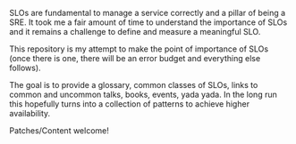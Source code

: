 SLOs are fundamental to manage a service correctly and a pillar of being a SRE. It took me a
fair amount of time to understand the importance of SLOs and it remains a challenge to define
and measure a meaningful SLO.

This repository is my attempt to make the point of importance of SLOs (once there is one, there
will be an error budget and everything else follows).

The goal is to provide a glossary, common classes of SLOs, links to common and uncommon
talks, books, events, yada yada. In the long run this hopefully turns into a collection of
patterns to achieve higher availability.

Patches/Content welcome!
